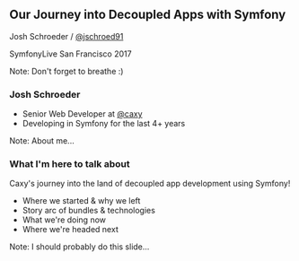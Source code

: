 ## Our Journey into Decoupled Apps with Symfony

Josh Schroeder / [@jschroed91](https://twitter.com/jschroed91)

SymfonyLive San Francisco 2017

Note:
Don't forget to breathe :)



### Josh Schroeder

- Senior Web Developer at [@caxy](https://twitter.com/caxy)
- Developing in Symfony for the last 4+ years


Note:
About me...



### What I'm here to talk about

Caxy's journey into the land of decoupled app development using Symfony!

- Where we started & why we left
- Story arc of bundles & technologies
- What we're doing now
- Where we're headed next

Note:
I should probably do this slide...
